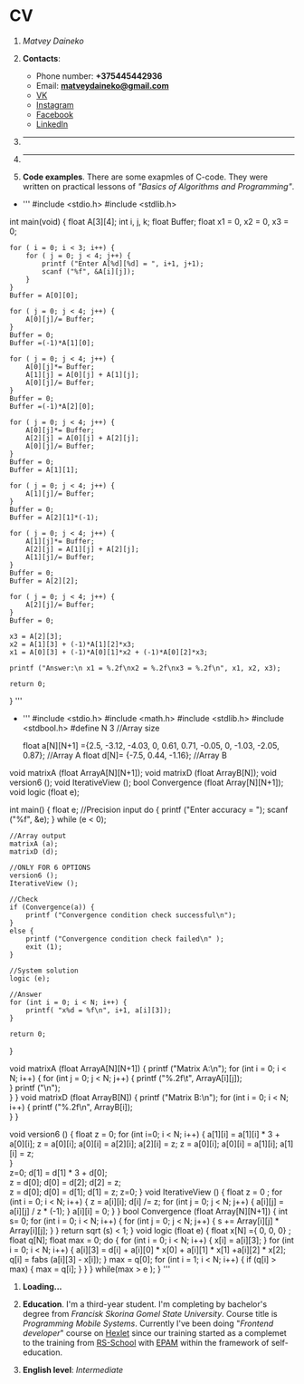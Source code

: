 # CV
1. *Matvey Daineko*

1. **Contacts**:
    * Phone number: **+375445442936**
    * Email: **matveydaineko@gmail.com**
    * [VK](https://vk.com/matvey.na_popei)
    * [Instagram](https://www.instagram.com/_._mot_._/?hl=ru)
    * [Facebook](https://www.facebook.com/matvey.daineko/)
    * [LinkedIn](https://www.linkedin.com/in/matvey-daineko-bb7542196/)

1. ** **

1. ** **

1. **Code examples**. 
    There are some exapmles of C-code. They were written on practical lessons of *"Basics of Algorithms and Programming"*.


* '''
\#include <stdio.h>
\#include <stdlib.h>

int main(void) { 
    float A[3][4]; 
    int i, j, k; 
    float Buffer; 
    float x1 = 0, x2 = 0, x3 = 0;

    for ( i = 0; i < 3; i++) { 
        for ( j = 0; j < 4; j++) { 
            printf ("Enter A[%d][%d] = ", i+1, j+1); 
            scanf ("%f", &A[i][j]);
        } 
    } 
    Buffer = A[0][0];

    for ( j = 0; j < 4; j++) { 
        A[0][j]/= Buffer; 
    } 
    Buffer = 0; 
    Buffer =(-1)*A[1][0];

    for ( j = 0; j < 4; j++) { 
        A[0][j]*= Buffer; 
        A[1][j] = A[0][j] + A[1][j]; 
        A[0][j]/= Buffer;
    } 
    Buffer = 0; 
    Buffer =(-1)*A[2][0];

    for ( j = 0; j < 4; j++) { 
        A[0][j]*= Buffer; 
        A[2][j] = A[0][j] + A[2][j]; 
        A[0][j]/= Buffer;
    } 
    Buffer = 0; 
    Buffer = A[1][1];

    for ( j = 0; j < 4; j++) { 
        A[1][j]/= Buffer; 
    }
    Buffer = 0; 
    Buffer = A[2][1]*(-1);

    for ( j = 0; j < 4; j++) { 
        A[1][j]*= Buffer; 
        A[2][j] = A[1][j] + A[2][j]; 
        A[1][j]/= Buffer;
    } 
    Buffer = 0; 
    Buffer = A[2][2];

    for ( j = 0; j < 4; j++) { 
        A[2][j]/= Buffer; 
    } 
    Buffer = 0;

    x3 = A[2][3]; 
    x2 = A[1][3] + (-1)*A[1][2]*x3; 
    x1 = A[0][3] + (-1)*A[0][1]*x2 + (-1)*A[0][2]*x3;

    printf ("Answer:\n x1 = %.2f\nx2 = %.2f\nx3 = %.2f\n", x1, x2, x3);

    return 0;
}
'''


* '''
\#include <stdio.h>
\#include <math.h>
\#include <stdlib.h>
\#include <stdbool.h>
\#define N 3         //Array size

    float a[N][N+1] ={2.5, -3.12, -4.03, 0, 0.61, 0.71, -0.05, 0, -1.03, -2.05, 0.87};         //Array A
    float d[N]= {-7.5, 0.44, -1.16};            //Array B

void matrixA (float ArrayA[N][N+1]);
void matrixD (float ArrayB[N]);
void version6 ();
void IterativeView ();
bool Convergence (float Array[N][N+1]);
void logic (float e);

int main() {
    float e;
    //Precision input
    do {
        printf ("Enter accuracy = ");
        scanf ("%f", &e);
    } while (e < 0);

    //Array output
    matrixA (a);
    matrixD (d);

    //ONLY FOR 6 OPTIONS
    version6 ();   
    IterativeView ();
    
    //Check
    if (Convergence(a)) {
		printf ("Convergence condition check successful\n");
	}
	else {
		printf ("Convergence condition check failed\n" );
		exit (1);
	}
    
    //System solution
    logic (e);
    
    //Answer
    for (int i = 0; i < N; i++) {
        printf( "x%d = %f\n", i+1, a[i][3]);
    }

    return 0;  
}

void matrixA (float ArrayA[N][N+1]) {
    printf ("Matrix A:\n");
    for  (int i = 0; i < N; i++) {
        for (int j = 0; j < N; j++) {
            printf ("%.2f\t", ArrayA[i][j]);   
        }
        printf ("\n");    
    }
}
void matrixD (float ArrayB[N]) {
    printf ("Matrix B:\n");
    for (int i = 0; i < N; i++) {
        printf ("%.2f\n", ArrayB[i]);       
    }
}

void version6 () {
    float z = 0;
    for (int i=0; i < N; i++) {
        a[1][i] = a[1][i] * 3 + a[0][i];
        z = a[0][i]; a[0][i] = a[2][i]; a[2][i] = z;
        z = a[0][i]; a[0][i] = a[1][i]; a[1][i] = z;     
    }  
    z=0;
    d[1] = d[1] * 3 + d[0];    
    z = d[0]; d[0] = d[2]; d[2] = z;   
    z = d[0]; d[0] = d[1]; d[1] = z;
    z=0;
}
void IterativeView () {
    float z = 0 ;
    for (int i = 0; i < N; i++) {
        z = a[i][i];
        d[i] /= z; 
        for (int j = 0; j < N; j++) {
            a[i][j] = a[i][j] / z * (-1);
        }
        a[i][i] = 0;
    }
}
bool Convergence (float Array[N][N+1]) {
    int s= 0;
    for (int i = 0; i < N; i++) {
		for (int j = 0; j < N; j++) {
		    s += Array[i][j] * Array[i][j];
		}
	}
    return sqrt (s) < 1;
}
void logic (float e) {
    float x[N] ={ 0, 0, 0} ;
	float q[N];
    float max = 0;
    do {
        for (int i = 0; i < N; i++) {
            x[i] = a[i][3];
        }
        for (int i = 0; i < N; i++) {
            a[i][3] = d[i] + a[i][0] * x[0] + a[i][1] * x[1] +a[i][2] * x[2];
            q[i] = fabs (a[i][3] - x[i]);
        }
        max = q[0];
        for (int i = 1; i < N; i++) {
            if (q[i] > max) {
                max = q[i];
            }
        }
    } while(max > e );
}
'''

1. **Loading...**

1. **Education**. I'm a third-year student. I'm completing by bachelor's degree from *Francisk Skorina Gomel State University*. Course title is *Programming Mobile Systems*. Currently I've been doing "*Frontend developer*" course on [Hexlet](https://ru.hexlet.io) since our training started as a complemet to the training from [RS-School](https://rs.school/) with [EPAM](https://training.by/#!/Home?lang=ru) within the framework of self-education.

1. **English level**: *Intermediate*